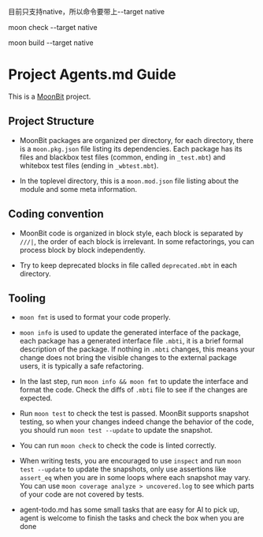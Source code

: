 目前只支持native，所以命令要带上--target native

moon check --target native

moon build --target native

# Project Agents.md Guide

This is a [MoonBit](https://docs.moonbitlang.com) project.

## Project Structure

- MoonBit packages are organized per directory, for each directory, there is a
  `moon.pkg.json` file listing its dependencies. Each package has its files and
  blackbox test files (common, ending in `_test.mbt`) and whitebox test files
  (ending in `_wbtest.mbt`).

- In the toplevel directory, this is a `moon.mod.json` file listing about the
  module and some meta information.

## Coding convention

- MoonBit code is organized in block style, each block is separated by `///|`,
  the order of each block is irrelevant. In some refactorings, you can process
  block by block independently.

- Try to keep deprecated blocks in file called `deprecated.mbt` in each
  directory.

## Tooling

- `moon fmt` is used to format your code properly.

- `moon info` is used to update the generated interface of the package, each
  package has a generated interface file `.mbti`, it is a brief formal
  description of the package. If nothing in `.mbti` changes, this means your
  change does not bring the visible changes to the external package users, it is
  typically a safe refactoring.

- In the last step, run `moon info && moon fmt` to update the interface and
  format the code. Check the diffs of `.mbti` file to see if the changes are
  expected.

- Run `moon test` to check the test is passed. MoonBit supports snapshot
  testing, so when your changes indeed change the behavior of the code, you
  should run `moon test --update` to update the snapshot.

- You can run `moon check` to check the code is linted correctly.

- When writing tests, you are encouraged to use `inspect` and run
  `moon test --update` to update the snapshots, only use assertions like
  `assert_eq` when you are in some loops where each snapshot may vary. You can
  use `moon coverage analyze > uncovered.log` to see which parts of your code
  are not covered by tests.

- agent-todo.md has some small tasks that are easy for AI to pick up, agent is
  welcome to finish the tasks and check the box when you are done
